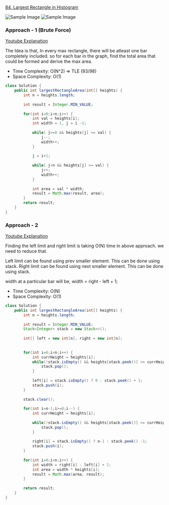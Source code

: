 [84. Largest Rectangle in Histogram](https://leetcode.com/problems/largest-rectangle-in-histogram/)

![Sample Image](https://assets.leetcode.com/uploads/2021/01/04/histogram.jpg)
![Sample Image](https://assets.leetcode.com/uploads/2021/01/04/histogram.jpg)

### Approach - 1 (Brute Force)

[Youtube Explanation](https://www.youtube.com/watch?v=vcv3REtIvEo&t=1010s)

The Idea is that, In every max rectangle, there will be atleast one bar completely included.
so for each bar in the graph, find the total area that could be formed and derive the max area.

- Time Complexity: O(N^2)   => TLE (93/98)
- Space Complexity: O(1)

```java
class Solution {
    public int largestRectangleArea(int[] heights) {
        int n = heights.length;
        
        int result = Integer.MIN_VALUE;
        
        for(int i=0;i<n;i++) {
            int val = heights[i];
            int width = 1, j = i -1;
            
            while( j>=0 && heights[j] >= val) {
                j--;
                width++;
            }
            
            j = i+1;
            
            while( j<n && heights[j] >= val) {
                j++;
                width++;
            }
            
            int area = val * width;
            result = Math.max(result, area);
        }
        return result;
    }
}
```

### Approach - 2

[Youtube Explanation](https://www.youtube.com/watch?v=vcv3REtIvEo&t=1010s)

Finding the left limit and right limit is taking O(N) time in above approach. we need to reduce that.

Left limit can be found using prev smaller element. This can be done using stack.
Right limit can be found using next smaller element. This can be done using stack.

width at a particular bar will be, width = right - left + 1;

- Time Complexity: O(N)
- Space Complexity: O(1)

```java
class Solution {
    public int largestRectangleArea(int[] heights) {
        int n = heights.length;
        
        int result = Integer.MIN_VALUE;
        Stack<Integer> stack = new Stack<>();
        
        int[] left = new int[n], right = new int[n];
        
        
        for(int i=0;i<n;i++) {
            int currHeight = heights[i];
            while(!stack.isEmpty() && heights[stack.peek()] >= currHeight ) {
                stack.pop();
            }
            
            left[i] = stack.isEmpty() ? 0 : stack.peek() + 1;
            stack.push(i);
        }
        
        stack.clear();
        
        for(int i=n-1;i>=0;i--) {
            int currHeight = heights[i];
            
            while(!stack.isEmpty() && heights[stack.peek()] >= currHeight ) {
                stack.pop();
            }
            
            right[i] = stack.isEmpty() ? n-1 : stack.peek() -1;
            stack.push(i);
        }
        
        for(int i=0;i<n;i++) {
            int width = right[i] - left[i] + 1;
            int area = width * heights[i];
            result = Math.max(area, result);
        }
        
        return result;
    }
}
```